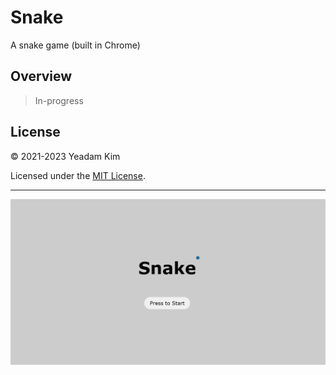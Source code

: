 # Snake

A snake game (built in Chrome)

## Overview

> In-progress

## License

© 2021-2023 Yeadam Kim

Licensed under the [MIT License](LICENSE).

---

![screenshot](/images/screenshot.png)
